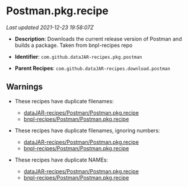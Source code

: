 # Postman.pkg.recipe

_Last updated 2021-12-23 19:58:07Z_

- **Description**: Downloads the current release version of Postman and builds a package. Taken from bnpl-recipes repo

- **Identifier**: `com.github.dataJAR-recipes.pkg.postman`

- **Parent Recipes**: `com.github.dataJAR-recipes.download.postman`

## Warnings

- These recipes have duplicate filenames:
    - [dataJAR-recipes/Postman/Postman.pkg.recipe](/autopkg-dupe-tracker/dataJAR-recipes/Postman/Postman.pkg.recipe)
    - [bnpl-recipes/Postman/Postman.pkg.recipe](/autopkg-dupe-tracker/bnpl-recipes/Postman/Postman.pkg.recipe)

- These recipes have duplicate filenames, ignoring numbers:
    - [dataJAR-recipes/Postman/Postman.pkg.recipe](/autopkg-dupe-tracker/dataJAR-recipes/Postman/Postman.pkg.recipe)
    - [bnpl-recipes/Postman/Postman.pkg.recipe](/autopkg-dupe-tracker/bnpl-recipes/Postman/Postman.pkg.recipe)

- These recipes have duplicate NAMEs:
    - [dataJAR-recipes/Postman/Postman.pkg.recipe](/autopkg-dupe-tracker/dataJAR-recipes/Postman/Postman.pkg.recipe)
    - [bnpl-recipes/Postman/Postman.pkg.recipe](/autopkg-dupe-tracker/bnpl-recipes/Postman/Postman.pkg.recipe)